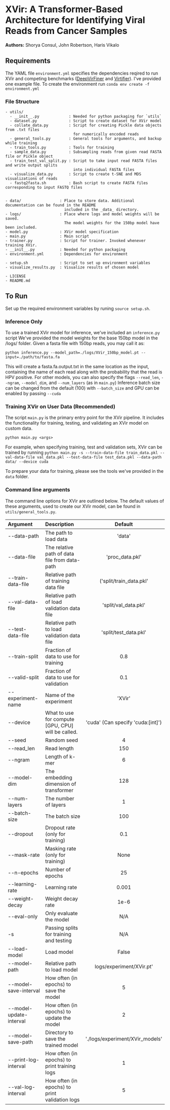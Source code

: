 # XVir: A Transformer-Based Architecture for Identifying Viral Reads from Cancer Samples
**Authors:** Shorya Consul, John Robertson, Haris Vikalo

## Requirements

The YAML file `environment.yml` specifies the dependencies reqired to run XVir and competing benchmarks ([DeepVirFiner](https://github.com/jessieren/DeepVirFinder) and [Virtifier](https://github.com/crazyinter/Seq2Vec)). I've provided one example file. To create the environment run `conda env create -f environment.yml`

### File Structure
```
- utils/
  - __init__.py             : Needed for python packaging for `utils`
  - dataset.py              : Script to create dataset for XVir model
  - collate_data.py         : Script for creating Pickle data objects from .txt files
                              for numerically encoded reads
  - general_tools.py        : General tools for arguments, and backup while training
  - train_tools.py          : Tools for training
  - sample_data.py          : Subsampling reads from given read FASTA file or Pickle object
  - train_test_val_split.py : Script to take input read FASTA files and write output splits
                              into individual FASTA files
  - visualize_data.py       : Script to create t-SNE and MDS visualizations of reads
  - fastq2fasta.sh          : Bash script to create FASTA files corresponding to input FASTQ files
  

- data/                 : Place to store data. Additional documentation can be found in the README
                          included in the _data_ directory.
- logs/                 : Place where logs and model weights will be saved. 
                          The model weights for the 150bp model have been included. 
- model.py              : XVir model specification
- main.py               : Main script
- trainer.py            : Script for trainer. Invoked whenever training XVir.
- __init__.py           : Needed for python packaging
- environment.yml       : Dependencies for environment

- setup.sh              : Script to set up environment variables
- visualize_results.py  : Visualize results of chosen model

- LICENSE
- README.md
```
## To Run

Set up the required environment variables by runing `source setup.sh`.

### Inference Only
To use a trained XVir model for inference, we've included an `inference.py` script
We've provided the model weights for the base 150bp model in the /logs/ folder. Given a fasta file with 150bp reads, you may call it as:

`python inference.py --model_path=./logs/XVir_150bp_model.pt --input=./path/to/fasta.fa`

This will create a fasta.fa.output.txt in the same location as the input, containing the name of each read along with the probability that the read is HPV positive.
For other models, you can also specify the flags `--read_len`, `--ngram`, `--model_dim`, and `--num_layers` (as in `main.py`)
Inference batch size can be changed from the default (100) with `--batch_size` and GPU can be enabled by passing `--cuda`

### Training XVir on User Data (Recommended)
The script `main.py` is the primary entry point for the XVir pipeline. It includes the functionality for training, testing, and validating an XVir model on custom data.

`python main.py <args>`

For example, when specifying training, test and validation sets, XVir can be trained by running
`python main.py -s --train-data-file train_data.pkl --val-data-file val_data.pkl --test-data-file test_data.pkl --data-path data/ --device cuda`

To prepare your data for training, please see the tools we've provided in the `data` folder.

### Command line arguments
The command line options for XVir are outlined below. The default values of these arguments, used to create our XVir model, can be found in `utils/general_tools.py`.

| Argument    | Description | Default | 
| :---        |    :---------   |           :---: |
|   --data-path    |   The path to load data | 'data' |
|  --data-file  |     The relative path of data file from data-path |  'proc_data.pkl' |
|  --train-data-file   |  Relative path of training data file | ('split/train_data.pkl' |
|  --val-data-file       |    Relative path of load validation data file  | 'split/val_data.pkl' |
|  --test-data-file     |    Relative path to load validation data file   | 'split/test_data.pkl' |
|  --train-split  |  Fraction of data to use for training | 0.8  |
|--valid-split | Fraction of data to use for validation  | 0.1 |
|--experiment-name | Name of the experiment  | 'XVir' |
|--device |     What to use for compute [GPU, CPU] will be called. | 'cuda' (Can specify 'cuda:[int]')|
|--seed |    Random seed              | 4 |
|--read_len |     Read length             | 150 |
|--ngram |      Length of k-mer          | 6  |
|--model-dim |    The embedding dimension of transformer | 128 |
|--num-layers |     The number of layers  | 1 |
|--batch-size |    The batch size | 100 |
|--dropout |     Dropout rate (only for training)  | 0.1 |
|--mask-rate |     Masking rate (only for training) | None |
|--n-epochs |     Number of epochs             | 25 |
|--learning-rate | Learning rate  | 0.001 |
|--weight-decay |Weight decay rate  | 1e-6 |
|--eval-only |     Only evaluate the model    |   N/A     |
|-s |     Passing splits for training and testing    |     N/A    |
|--load-model |     Load model | False |
|--model-path |     Relative path to load model             | logs/experiment/XVir.pt' |
|--model-save-interval |     How often (in epochs) to save the model             | 5|
|--model-update-interval |     How often (in epochs) to update the model             | 2 |
|--model-save-path |     Directory to save the trained model             | './logs/experiment/XVir_models'  |
|--print-log-interval |     How often (in epochs) to print training logs  |1 |
|--val-log-interval |    How often (in epochs) to print validation logs | 5 |

